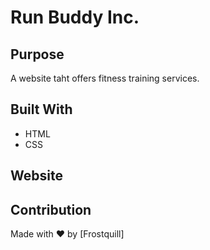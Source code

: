 # Run Buddy Inc.


## Purpose
A website taht offers fitness training services.


## Built With
* HTML
* CSS

## Website



## Contribution
Made with ❤️ by [Frostquill]
